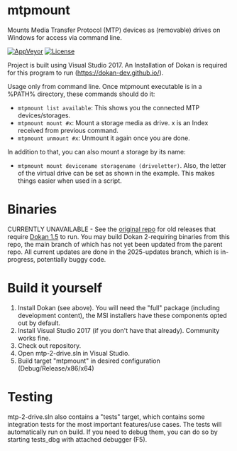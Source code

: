 # mtpmount
Mounts Media Transfer Protocol (MTP) devices as (removable) drives on Windows for access via command line.

[![AppVeyor](https://img.shields.io/appveyor/ci/hst125fan/mtpmount?label=CI%26CD&style=plastic&logo=appveyor)](https://ci.appveyor.com/project/hst125fan/mtpmount)
[![License](https://img.shields.io/badge/license-WTFPL-brightgreen?style=plastic)](https://github.com/hst125fan/mtpmount/blob/master/license.md)

Project is built using Visual Studio 2017. An Installation of Dokan is required for this program to run (https://dokan-dev.github.io/).

Usage only from command line. Once mtpmount executable is in a %PATH% directory, these commands should do it:

- ```mtpmount list available```: This shows you the connected MTP devices/storages.
- ```mtpmount mount #x```: Mount a storage media as drive. x is an Index received from previous command.
- ```mtpmount unmount #x```: Unmount it again once you are done.

In addition to that, you can also mount a storage by its name:
- ```mtpmount mount devicename storagename (driveletter)```.
Also, the letter of the virtual drive can be set as shown in the example. This makes things easier when used in a script.


# Binaries
CURRENTLY UNAVAILABLE - See the [original repo](https://github.com/hst125fan/mtpmount/releases) for old releases that require [Dokan 1.5](https://github.com/dokan-dev/dokany/releases/tag/v1.5.1.1000) to run.
You may build Dokan 2-requiring binaries from this repo, the main branch of which has not yet been updated from the parent repo. All current updates are done in the 2025-updates branch, which is in-progress, potentially buggy code.

# Build it yourself
1. Install Dokan (see above). You will need the "full" package (including development content), the MSI installers have these components opted out by default.
2. Install Visual Studio 2017 (if you don't have that already). Community works fine.
3. Check out repository.
4. Open mtp-2-drive.sln in Visual Studio.
5. Build target "mtpmount" in desired configuration (Debug/Release/x86/x64)

# Testing
mtp-2-drive.sln also contains a "tests" target, which contains some integration tests for the most important features/use cases. The tests will automatically run on build. If you need to debug them, you can do so by starting tests_dbg with attached debugger (F5).
